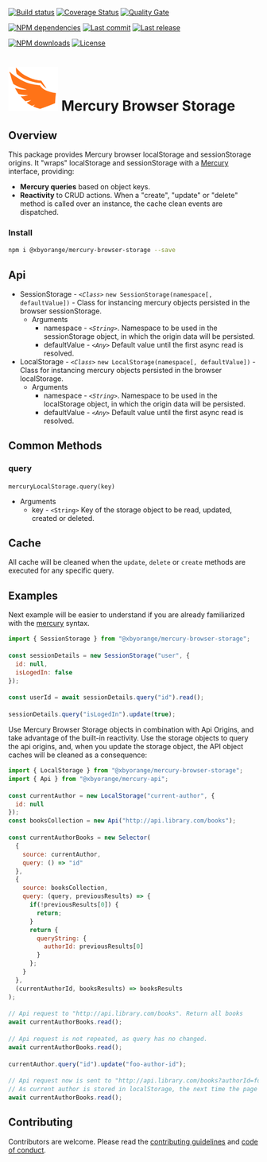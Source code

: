 [![Build status][travisci-image]][travisci-url] [![Coverage Status][coveralls-image]][coveralls-url] [![Quality Gate][quality-gate-image]][quality-gate-url]

[![NPM dependencies][npm-dependencies-image]][npm-dependencies-url] [![Last commit][last-commit-image]][last-commit-url] [![Last release][release-image]][release-url] 

[![NPM downloads][npm-downloads-image]][npm-downloads-url] [![License][license-image]][license-url]

# ![Mercury Logo](assets/logos/mercury_wings_orange_100.png) Mercury Browser Storage

## Overview

This package provides Mercury browser localStorage and sessionStorage origins. It "wraps" localStorage and sessionStorage with a [Mercury][mercury-url] interface, providing:

* __Mercury queries__ based on object keys.
* __Reactivity__ to CRUD actions. When a "create", "update" or "delete" method is called over an instance, the cache clean events are dispatched.

### Install

```bash
npm i @xbyorange/mercury-browser-storage --save
```

## Api

* SessionStorage - _`<Class>`_ `new SessionStorage(namespace[, defaultValue])` - Class for instancing mercury objects persisted in the browser sessionStorage.
	* Arguments
		* namespace - _`<String>`_. Namespace to be used in the sessionStorage object, in which the origin data will be persisted.
		* defaultValue - _`<Any>`_ Default value until the first async read is resolved.
* LocalStorage - _`<Class>`_ `new LocalStorage(namespace[, defaultValue])` - Class for instancing mercury objects persisted in the browser localStorage.
	* Arguments
		* namespace - _`<String>`_. Namespace to be used in the localStorage object, in which the origin data will be persisted.
		* defaultValue - _`<Any>`_ Default value until the first async read is resolved.

## Common Methods

### query

`mercuryLocalStorage.query(key)`
* Arguments
  * key - `<String>` Key of the storage object to be read, updated, created or deleted.

## Cache

All cache will be cleaned when the `update`, `delete` or `create` methods are executed for any specific query.

## Examples

Next example will be easier to understand if you are already familiarized with the [mercury][mercury-url] syntax.

```js
import { SessionStorage } from "@xbyorange/mercury-browser-storage";

const sessionDetails = new SessionStorage("user", {
  id: null,
  isLogedIn: false
});

const userId = await sessionDetails.query("id").read();

sessionDetails.query("isLogedIn").update(true);

```

Use Mercury Browser Storage objects in combination with Api Origins, and take advantage of the built-in reactivity. Use the storage objects to query the api origins, and, when you update the storage object, the API object caches will be cleaned as a consequence:


```js
import { LocalStorage } from "@xbyorange/mercury-browser-storage";
import { Api } from "@xbyorange/mercury-api";

const currentAuthor = new LocalStorage("current-author", {
  id: null
});
const booksCollection = new Api("http://api.library.com/books");

const currentAuthorBooks = new Selector(
  { 
    source: currentAuthor,
    query: () => "id"
  },
  {
    source: booksCollection,
    query: (query, previousResults) => {
      if(!previousResults[0]) {
        return;
      }
      return {
        queryString: {
          authorId: previousResults[0]
        }
      };
    }
  },
  (currentAuthorId, booksResults) => booksResults
);

// Api request to "http://api.library.com/books". Return all books
await currentAuthorBooks.read();

// Api request is not repeated, as query has no changed.
await currentAuthorBooks.read();

currentAuthor.query("id").update("foo-author-id");

// Api request now is sent to "http://api.library.com/books?authorId=foo-author-id". Return author books
// As current author is stored in localStorage, the next time the page is loaded, the queryString applied to the api will be the same
await currentAuthorBooks.read();

```

## Contributing

Contributors are welcome.
Please read the [contributing guidelines](.github/CONTRIBUTING.md) and [code of conduct](.github/CODE_OF_CONDUCT.md).

[mercury-url]: https://github.com/xbyorange/mercury

[coveralls-image]: https://coveralls.io/repos/github/XbyOrange/mercury-browser-storage/badge.svg
[coveralls-url]: https://coveralls.io/github/XbyOrange/mercury-browser-storage
[travisci-image]: https://travis-ci.com/xbyorange/mercury-browser-storage.svg?branch=master
[travisci-url]: https://travis-ci.com/xbyorange/mercury-browser-storage
[last-commit-image]: https://img.shields.io/github/last-commit/xbyorange/mercury-browser-storage.svg
[last-commit-url]: https://github.com/xbyorange/mercury-browser-storage/commits
[license-image]: https://img.shields.io/npm/l/@xbyorange/mercury-browser-storage.svg
[license-url]: https://github.com/xbyorange/mercury-browser-storage/blob/master/LICENSE
[npm-downloads-image]: https://img.shields.io/npm/dm/@xbyorange/mercury-browser-storage.svg
[npm-downloads-url]: https://www.npmjs.com/package/@xbyorange/mercury-browser-storage
[npm-dependencies-image]: https://img.shields.io/david/xbyorange/mercury-browser-storage.svg
[npm-dependencies-url]: https://david-dm.org/xbyorange/mercury-browser-storage
[quality-gate-image]: https://sonarcloud.io/api/project_badges/measure?project=xbyorange-mercury-browser-storage&metric=alert_status
[quality-gate-url]: https://sonarcloud.io/dashboard?id=xbyorange-mercury-browser-storage
[release-image]: https://img.shields.io/github/release-date/xbyorange/mercury-browser-storage.svg
[release-url]: https://github.com/xbyorange/mercury-browser-storage/releases